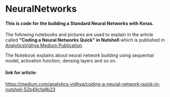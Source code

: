# NeuralNetworks 
#### This is code for the building a Standard Neural Networks with Keras.

The following notebooks and pictures are used to explain in the article called **"Coding a Neural Networks Quick" in Nutshell** which is published in [AnalyticsVidhya Medium Publication](https://medium.com/analytics-vidhya).

The Notebook explains about neural network building using sequential model, activation function, densing layers and so on.

#### link for article:
https://medium.com/analytics-vidhya/coding-a-neural-network-quick-in-nutshell-52b49cfa9b23
